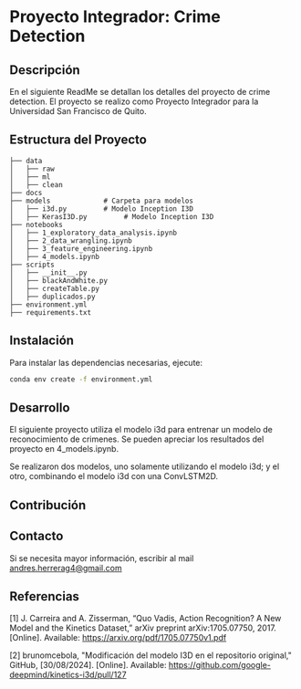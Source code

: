 # Proyecto Integrador: Crime Detection

## Descripción
En el siguiente ReadMe se detallan los detalles del proyecto de crime detection. El proyecto se realizo como Proyecto Integrador para la Universidad San Francisco de Quito.

## Estructura del Proyecto
```
├── data            
│   ├── raw
│   ├── ml
│   ├── clean
├── docs               
├── models             # Carpeta para modelos
│   ├── i3d.py         # Modelo Inception I3D
│   ├── KerasI3D.py         # Modelo Inception I3D
├── notebooks          
│   ├── 1_exploratory_data_analysis.ipynb
│   ├── 2_data_wrangling.ipynb
│   ├── 3_feature_engineering.ipynb
│   ├── 4_models.ipynb
├── scripts           
│   ├── __init__.py
│   ├── blackAndWhite.py 
│   ├── createTable.py
│   ├── duplicados.py 
├── environment.yml 
├── requirements.txt 
```

## Instalación
Para instalar las dependencias necesarias, ejecute:
```bash
conda env create -f environment.yml
```

## Desarrollo
El siguiente proyecto utiliza el modelo i3d para entrenar un modelo de reconocimiento de crimenes. Se pueden apreciar los resultados del proyecto en 4_models.ipynb.

Se realizaron dos modelos, uno solamente utilizando el modelo i3d; y el otro, combinando el modelo i3d con una ConvLSTM2D.

## Contribución


## Contacto
Si se necesita mayor información, escribir al mail andres.herrerag4@gmail.com

## Referencias

[1] J. Carreira and A. Zisserman, “Quo Vadis, Action Recognition? A New Model and the Kinetics Dataset,” 
    arXiv preprint arXiv:1705.07750, 2017. [Online]. Available: https://arxiv.org/pdf/1705.07750v1.pdf  

[2] brunomcebola, "Modificación del modelo I3D en el repositorio original,"  
    GitHub, [30/08/2024]. [Online]. Available: https://github.com/google-deepmind/kinetics-i3d/pull/127